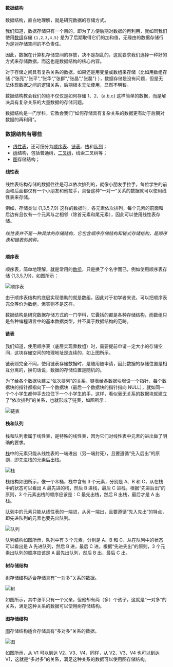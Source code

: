 #### 数据结构



数据结构，直白地理解，就是研究数据的存储方式。

我们知道，数据存储只有一个目的，即为了方便后期对数据的再利用，就如同我们使用[数组]()存储 `{1,2,3,4,5}` 是为了后期取得它们的加和值，无缘由的数据存储行为是对存储空间的不负责任。  

因此，数据在计算机存储空间的存放，决不是胡乱的，这就要求我们选择一种好的方式来存储数据，而这也是数据结构的核心内容。



对于存储之间具有复杂关系的数据，如果还是用变量或数组来存储（比如用数组存储 {“张亮”,"张平",“张华”,"张群","张晶","张磊"} ），数据存储是没有问题，但是无法体现数据之间的逻辑关系，后期根本无法使用，显然不明智。



数据结构教会我们的绝不仅仅是如何存储 1、2、{a,b,c} 这样简单的数据，而是解决具有复杂关系的大量数据的存储问题。



数据结构是一门学科，它教会我们“如何存储具有复杂关系的数据更有助于后期对数据的再利用”。



### 数据结构有哪些



- [线性表]()，还可细分为[顺序表]()、[链表]()、[栈]()和[队列]()；
- [树]()结构，包括普通树，[二叉树]()，线索二叉树等；
- [图]()存储结构；



#### 线性表

线性表结构存储的数据往往是可以依次排列的，就像小朋友手拉手，每位学生的前面和后面都仅有一个小朋友和他拉手，具备这种“一对一”关系的数据就可以使用线性表来存储。

例如，存储类似 {1,3,5,7,9} 这样的数据时，各元素依次排列，每个元素的前面和后边有且仅有一个元素与之相邻（除首元素和尾元素），因此可以使用线性表存储。



###### 线性表并不是一种具体的存储结构，它包含顺序存储结构和链式存储结构，是顺序表和链表的统称。



#### 顺序表

顺序表，简单地理解，就是常用的[数组]()，只是换了个名字而已，例如使用顺序表存储 {1,3,5,7,9}，如图所示：

![顺序表](http://data.biancheng.net/uploads/allimg/181118/1-1Q11QI9559D.gif)

由于顺序表结构的底层实现借助的就是数组，因此对于初学者来说，可以把顺序表完全等价为数组，但实则不是这样。

数据结构是研究数据存储方式的一门学科，它囊括的都是各种存储结构，而数组只是各种编程语言中的基本数据类型，并不属于数据结构的范畴。



#### 链表

我们知道，使用顺序表（底层实现靠数组）时，需要提前申请一定大小的存储空间，这块存储空间的物理地址是连续的，如上图所示。



链表则完全不同，使用链表存储数据时，是随用随申请，因此数据的存储位置是相互分离的，换句话说，数据的存储位置是随机的。



为了给各个数据块建立“依次排列”的关系，链表给各数据块增设一个指针，每个数据块的指针都指向下一个数据块（最后一个数据块的指针指向 NULL），就如同一个个小学生都伸手去拉住下一个小学生的手，这样，看似毫无关系的数据块就建立了“依次排列”的关系，也就形成了链表，如图所示：

![链表](http://data.biancheng.net/uploads/allimg/181118/1-1Q11QH334H1.gif)





#### 栈和队列

栈和队列隶属于线性表，是特殊的线性表，因为它们对线性表中元素的进出做了明确的要求。



[栈]()中的元素只能从线性表的一端进出（另一端封死），且要遵循“先入后出”的原则，即先进栈的元素后出栈。

![栈](http://data.biancheng.net/uploads/allimg/181118/1-1Q11QH634D9.gif)



栈结构如图所示，像一个木桶，栈中含有 3 个元素，分别是 A、B 和 C，从在栈中的状态可以看出 A 最先进的栈，然后 B 进栈，最后 C 进栈。根据“先进后出”的原则，3 个元素出栈的顺序应该是：C 最先出栈，然后 B 出栈，最后才是 A 出栈。



[队列]()中的元素只能从线性表的一端进，从另一端出，且要遵循“先入先出”的特点，即先进队列的元素也要先出队列。

![队列](http://data.biancheng.net/uploads/allimg/181118/1-1Q11QHIJO.gif)



队列结构如图所示，队列中有 3 个元素，分别是 A、B 和 C，从在队列中的状态可以看出是 A 先进队列，然后 B 进，最后 C 进。根据“先进先出”的原则，3 个元素出队列的顺序应该是 A 最先出队列，然后 B 出，最后 C 出。



#### 树存储结构

[树]()存储结构适合存储具有“一对多”关系的数据。

![树](http://data.biancheng.net/uploads/allimg/181118/1-1Q11QJJ0142.gif)



如图所示，其中张平只有一个父亲，但他却有两（多）个孩子，这就是“一对多”的关系，满足这种关系的数据可以使用树存储结构。



#### 图存储结构

[图]()存储结构适合存储具有“多对多”关系的数据。

![图](http://data.biancheng.net/uploads/allimg/181118/1-1Q11QIFS44.gif)



如图所示，从 V1 可以到达 V2、V3、V4，同样，从 V2、V3、V4 也可以到达 V1，这就是“多对多”的关系，满足这种关系的数据可以使用图存储结构。
